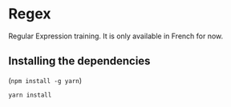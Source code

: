 # Regex

Regular Expression training. It is only available in French for now.

## Installing the dependencies

(`npm install -g yarn`)

`yarn install`